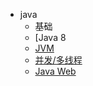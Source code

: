 - java
	* 基础
	* [Java 8
	* [JVM](jvm.md)
	* [并发/多线程](./concurrency/concurrency.md)
	* [Java Web](javaweb.md)
